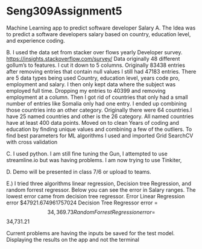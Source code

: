 # Seng309Assignment5
Machine Learning app to predict software developer Salary
A. The Idea was to predict a software developers salary based on country, education level, and experience coding.

B. I used the data set from stacker over flows yearly Developer survey.
https://insights.stackoverflow.com/survey/
Data originally 48 different gollum’s to features. I cut it down to 5 columns. Originally 83438 entries after removing entries that contain null values I  still had 47183 entries. There are 5 data types being used Country, education level, years code pro, employment and salary. I then only kept data where the subject was employed full time. Dropping my entries to 40399 and removing employment at a column. Then I got rid of countries that only had a small number of entries like Somalia only had one entry. I ended up combining those countries into an other category. Originally there were 64 countries.I have 25 named countries and other is the 26 category. All named countries have at least 400 data points. Moved on to clean Years of coding and education by finding unique values and combining a few of the outliers.
To find best parameters for ML algorithms I used and imported Grid SearchCV  with cross validation

C. I used python. I am still fine tuning the Gun, I attempted to use streamline.io but was having problems. I am now trying to use Tinkiter,

D. Demo will be presented in class 7/6 or upload to teams.

E.) I tried three algorithms linear regression, Decision tree Regression, and random forrest regressor. Below you can see the error in Salary ranges. The lowest error came from decision tree regressor.
Error
Linear Regression error $47921.674961757024
Decision Tree Regressor error = $$34,369.73
Random Forrest Regression error = $$34,731.21


Current problems are having the inputs be saved for the test model.
Displaying the results on the app and not the terminal
